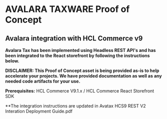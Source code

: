 # AVALARA TAXWARE Proof of Concept

## Avalara integration with HCL Commerce v9

**Avalara Tax has been implemented using Headless REST API's and has been integrated to the React storefront by following the instructions below.**

**DISCLAIMER:  This Proof of Concept asset is being provided as-is to help accelerate your projects. We have provided documentation as well as any needed code artifacts for your use.**

**Prerequisites:** HCL Commerce V9.1.x / HCL Commerce React Storefront SDK


**The integration instructions are updated in Avatax HCS9 REST V2 Interation Deployment Guide.pdf
